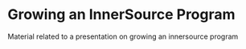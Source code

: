 # Growing an InnerSource Program

Material related to a presentation on growing an innersource program
